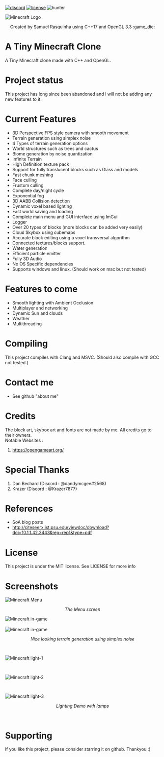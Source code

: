 [![discord](https://img.shields.io/discord/746366936937660527.svg?logo=discord "Discord")](https://discord.gg/ApTJcVN)
[![license](https://img.shields.io/github/license/mashape/apistatus.svg?style=flat-square "License")](https://github.com/swr06/Minecraft/blob/master/LICENSE)
![hunter](https://img.shields.io/badge/hunter-ATMC-blue.svg)

![Minecraft Logo](https://github.com/swr06/Minecraft/blob/master/Screenshots/logo.png)
<p align=center>
Created by Samuel Rasquinha using C++17 and OpenGL 3.3 :game_die:
</p>

# A Tiny Minecraft Clone
A Tiny Minecraft clone made with C++ and OpenGL. 

# Project status 
This project has long since been abandoned and I will not be adding any new features to it.

# Current Features
- 3D Perspective FPS style camera with smooth movement
- Terrain generation using simplex noise
- 4 Types of terrain generation options
- World structures such as trees and cactus
- Biome generation by noise quantization 
- Infinite Terrain
- High Definition texture pack
- Support for fully translucent blocks such as Glass and models
- Fast chunk meshing 
- Face culling
- Frustum culling
- Complete day/night cycle
- Exponential fog
- 3D AABB Collision detection
- Dynamic voxel based lighting
- Fast world saving and loading
- Complete main menu and GUI interface using ImGui
- Logger
- Over 20 types of blocks (more blocks can be added very easily)
- Cloud Skybox using cubemaps
- Accurate block editing using a voxel transversal algorithm
- Connected textures/blocks support. 
- Water generation 
- Efficient particle emitter
- Fully 3D Audio
- No OS Specific dependencies
- Supports windows and linux. (Should work on mac but not tested)

# Features to come 
- Smooth lighting with Ambient Occlusion
- Multiplayer and networking
- Dynamic Sun and clouds
- Weather
- Multithreading

# Compiling 
This project compiles with Clang and MSVC. (Should also compile with GCC not tested.)

# Contact me </br> 
- See github "about me"

# Credits
The block art, skybox art and fonts are not made by me. All credits go to their owners. </br>
Notable Websites : </br>
1) https://opengameart.org/ </br>

# Special Thanks
1) Dan Bechard (Discord : @dandymcgee#2568)
2) Krazer (Discord : @Krazer7877)

# References 
- SoA blog posts
- http://citeseerx.ist.psu.edu/viewdoc/download?doi=10.1.1.42.3443&rep=rep1&type=pdf

# License
This project is under the MIT license. See LICENSE for more info

# Screenshots

![Minecraft Menu](https://github.com/swr06/Minecraft/blob/master/Screenshots/menu.png)
<p align="center">
  <i>The Menu screen</i>
</p>

![Minecraft in-game](https://github.com/swr06/Minecraft/blob/master/Screenshots/gen-1.png)
</br>
</br>
![Minecraft in-game](https://github.com/swr06/Minecraft/blob/master/Screenshots/gen-2.png)
<p align="center">
  <i>Nice looking terrain generation using simplex noise</i>
</p>
</br>

![Minecraft light-1](https://github.com/swr06/Minecraft/blob/master/Screenshots/light-1.jpg)

</br>

![Minecraft light-2](https://github.com/swr06/Minecraft/blob/master/Screenshots/light-2.png)

</br>

![Minecraft light-3](https://github.com/swr06/Minecraft/blob/master/Screenshots/light-3.jpg)
<p align="center">
  <i>Lighting Demo with lamps</i>
</p>
</br>

# Supporting 
If you like this project, please consider starring it on github. Thankyou :)
